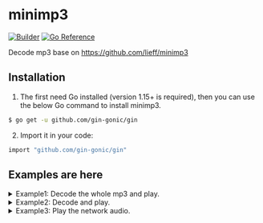 # minimp3

[![Builder](https://github.com/tosone/minimp3/actions/workflows/ci.yaml/badge.svg?branch=main)](https://github.com/tosone/minimp3/actions/workflows/ci.yaml) [![Go Reference](https://pkg.go.dev/badge/github.com/tosone/minimp3.svg)](https://pkg.go.dev/github.com/tosone/minimp3)

Decode mp3 base on <https://github.com/lieff/minimp3>

## Installation

1. The first need Go installed (version 1.15+ is required), then you can use the below Go command to install minimp3.

``` bash
$ go get -u github.com/gin-gonic/gin
```

2. Import it in your code:

``` bash
import "github.com/gin-gonic/gin"
```

## Examples are here

<details>
  <summary>Example1: Decode the whole mp3 and play.</summary>

``` golang
package main

import (
	"io/ioutil"
	"log"
	"time"

	"github.com/hajimehoshi/oto"
	"github.com/tosone/minimp3"
)

func main() {
	var err error

	var file []byte
	if file, err = ioutil.ReadFile("test.mp3"); err != nil {
		log.Fatal(err)
	}

	var dec *minimp3.Decoder
	var data []byte
	if dec, data, err = minimp3.DecodeFull(file); err != nil {
		log.Fatal(err)
	}

	var context *oto.Context
	if context, err = oto.NewContext(dec.SampleRate, dec.Channels, 2, 1024); err != nil {
		log.Fatal(err)
	}

	var player = context.NewPlayer()
	player.Write(data)

	<-time.After(time.Second)

	dec.Close()
	if err = player.Close(); err != nil {
		log.Fatal(err)
	}
}
```

</details>

<details>
  <summary>Example2: Decode and play.</summary>

``` go
package main

import (
	"io"
	"log"
	"os"
	"sync"
	"time"

	"github.com/hajimehoshi/oto"
	"github.com/tosone/minimp3"
)

func main() {
	var err error

	var file *os.File
	if file, err = os.Open("../test.mp3"); err != nil {
		log.Fatal(err)
	}

	var dec *minimp3.Decoder
	if dec, err = minimp3.NewDecoder(file); err != nil {
		log.Fatal(err)
	}
	started := dec.Started()
	<-started

	log.Printf("Convert audio sample rate: %d, channels: %d\n", dec.SampleRate, dec.Channels)

	var context *oto.Context
	if context, err = oto.NewContext(dec.SampleRate, dec.Channels, 2, 1024); err != nil {
		log.Fatal(err)
	}

	var waitForPlayOver = new(sync.WaitGroup)
	waitForPlayOver.Add(1)

	var player = context.NewPlayer()

	go func() {
		for {
			var data = make([]byte, 1024)
			_, err := dec.Read(data)
			if err == io.EOF {
				break
			}
			if err != nil {
				break
			}
			player.Write(data)
		}
		log.Println("over play.")
		waitForPlayOver.Done()
	}()
	waitForPlayOver.Wait()

	<-time.After(time.Second)
	dec.Close()
	if err = player.Close(); err != nil {
		log.Fatal(err)
	}
}
```

</details>

<details>
  <summary>Example3: Play the network audio.</summary>

``` go
package main

import (
	"io"
	"log"
	"net/http"
	"os"
	"sync"
	"time"

	"github.com/hajimehoshi/oto"
	"github.com/tosone/minimp3"
)

func main() {
	var err error

	var args = os.Args
	if len(args) != 2 {
		log.Fatal("Run test like this:\n\n\t./networkAudio.test [mp3url]\n\n")
	}

	var response *http.Response
	if response, err = http.Get(args[1]); err != nil {
		log.Fatal(err)
	}

	var dec *minimp3.Decoder
	if dec, err = minimp3.NewDecoder(response.Body); err != nil {
		log.Fatal(err)
	}
	<-dec.Started()

	log.Printf("Convert audio sample rate: %d, channels: %d\n", dec.SampleRate, dec.Channels)

	var context *oto.Context
	if context, err = oto.NewContext(dec.SampleRate, dec.Channels, 2, 4096); err != nil {
		log.Fatal(err)
	}

	var waitForPlayOver = new(sync.WaitGroup)
	waitForPlayOver.Add(1)

	var player = context.NewPlayer()

	go func() {
		defer response.Body.Close()
		for {
			var data = make([]byte, 512)
			_, err = dec.Read(data)
			if err == io.EOF {
				break
			}
			if err != nil {
				log.Fatal(err)
				break
			}
			player.Write(data)
		}
		log.Println("over play.")
		waitForPlayOver.Done()
	}()

	waitForPlayOver.Wait()

	<-time.After(time.Second)
	dec.Close()
	player.Close()
}
```

</details>
